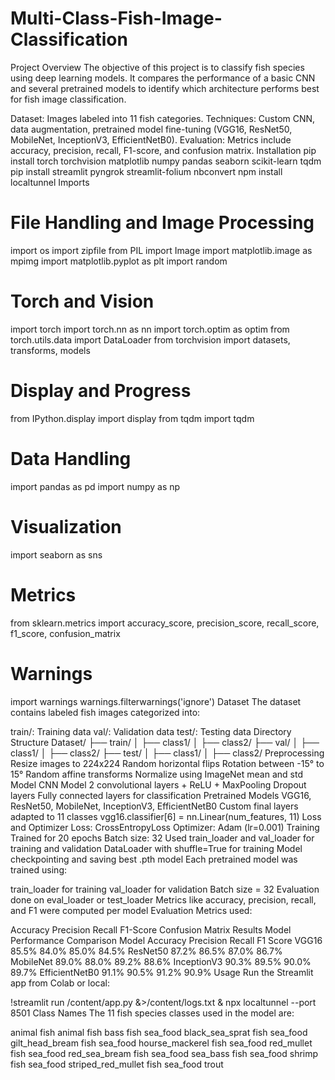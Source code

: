 # Multi-Class-Fish-Image-Classification

Project Overview
The objective of this project is to classify fish species using deep learning models. It compares the performance of a basic CNN and several pretrained models to identify which architecture performs best for fish image classification.

Dataset: Images labeled into 11 fish categories.
Techniques: Custom CNN, data augmentation, pretrained model fine-tuning (VGG16, ResNet50, MobileNet, InceptionV3, EfficientNetB0).
Evaluation: Metrics include accuracy, precision, recall, F1-score, and confusion matrix.
Installation
pip install torch torchvision matplotlib numpy pandas seaborn scikit-learn tqdm
pip install streamlit pyngrok streamlit-folium nbconvert
npm install localtunnel
Imports
# File Handling and Image Processing
import os
import zipfile
from PIL import Image
import matplotlib.image as mpimg
import matplotlib.pyplot as plt
import random

# Torch and Vision
import torch
import torch.nn as nn
import torch.optim as optim
from torch.utils.data import DataLoader
from torchvision import datasets, transforms, models

# Display and Progress
from IPython.display import display
from tqdm import tqdm

# Data Handling
import pandas as pd
import numpy as np

# Visualization
import seaborn as sns

# Metrics
from sklearn.metrics import accuracy_score, precision_score, recall_score, f1_score, confusion_matrix

# Warnings
import warnings
warnings.filterwarnings('ignore')
Dataset
The dataset contains labeled fish images categorized into:

train/: Training data
val/: Validation data
test/: Testing data
Directory Structure
Dataset/
├── train/
│   ├── class1/
│   ├── class2/
├── val/
│   ├── class1/
│   ├── class2/
├── test/
│   ├── class1/
│   ├── class2/
Preprocessing
Resize images to 224x224
Random horizontal flips
Rotation between -15° to 15°
Random affine transforms
Normalize using ImageNet mean and std
Model
CNN Model
2 convolutional layers + ReLU + MaxPooling
Dropout layers
Fully connected layers for classification
Pretrained Models
VGG16, ResNet50, MobileNet, InceptionV3, EfficientNetB0
Custom final layers adapted to 11 classes
vgg16.classifier[6] = nn.Linear(num_features, 11)
Loss and Optimizer
Loss: CrossEntropyLoss
Optimizer: Adam (lr=0.001)
Training
Trained for 20 epochs
Batch size: 32
Used train_loader and val_loader for training and validation
DataLoader with shuffle=True for training
Model checkpointing and saving best .pth model
Each pretrained model was trained using:

train_loader for training
val_loader for validation
Batch size = 32
Evaluation done on eval_loader or test_loader
Metrics like accuracy, precision, recall, and F1 were computed per model
Evaluation
Metrics used:

Accuracy
Precision
Recall
F1-Score
Confusion Matrix
Results
Model Performance Comparison
Model	Accuracy	Precision	Recall	F1 Score
VGG16	85.5%	84.0%	85.0%	84.5%
ResNet50	87.2%	86.5%	87.0%	86.7%
MobileNet	89.0%	88.0%	89.2%	88.6%
InceptionV3	90.3%	89.5%	90.0%	89.7%
EfficientNetB0	91.1%	90.5%	91.2%	90.9%
Usage
Run the Streamlit app from Colab or local:

!streamlit run /content/app.py &>/content/logs.txt & npx localtunnel --port 8501
Class Names
The 11 fish species classes used in the model are:

animal fish
animal fish bass
fish sea_food black_sea_sprat
fish sea_food gilt_head_bream
fish sea_food hourse_mackerel
fish sea_food red_mullet
fish sea_food red_sea_bream
fish sea_food sea_bass
fish sea_food shrimp
fish sea_food striped_red_mullet
fish sea_food trout

